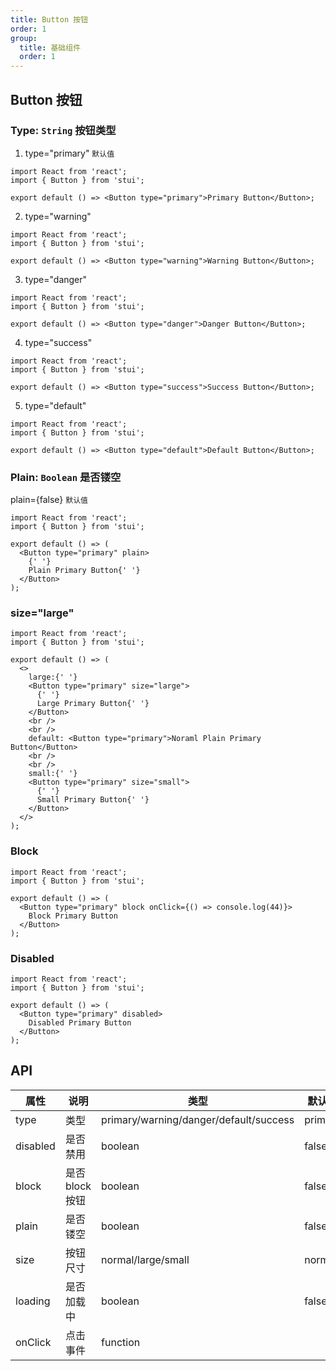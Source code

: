```yaml
---
title: Button 按钮
order: 1
group:
  title: 基础组件
  order: 1
---
```


## Button 按钮

### Type: `String` 按钮类型

1. type="primary" `默认值`

```tsx
import React from 'react';
import { Button } from 'stui';

export default () => <Button type="primary">Primary Button</Button>;
```

2. type="warning"

```tsx
import React from 'react';
import { Button } from 'stui';

export default () => <Button type="warning">Warning Button</Button>;
```

3. type="danger"

```tsx
import React from 'react';
import { Button } from 'stui';

export default () => <Button type="danger">Danger Button</Button>;
```

4. type="success"

```tsx
import React from 'react';
import { Button } from 'stui';

export default () => <Button type="success">Success Button</Button>;
```

5. type="default"

```tsx
import React from 'react';
import { Button } from 'stui';

export default () => <Button type="default">Default Button</Button>;
```

### Plain: `Boolean` 是否镂空

plain={false} `默认值`

```tsx
import React from 'react';
import { Button } from 'stui';

export default () => (
  <Button type="primary" plain>
    {' '}
    Plain Primary Button{' '}
  </Button>
);
```

### size="large"

```tsx
import React from 'react';
import { Button } from 'stui';

export default () => (
  <>
    large:{' '}
    <Button type="primary" size="large">
      {' '}
      Large Primary Button{' '}
    </Button>
    <br />
    <br />
    default: <Button type="primary">Noraml Plain Primary Button</Button>
    <br />
    <br />
    small:{' '}
    <Button type="primary" size="small">
      {' '}
      Small Primary Button{' '}
    </Button>
  </>
);
```

<!-- ### Loading

```tsx
import React from 'react';
import { Button } from 'stui';

export default () => (
  <>
    <Button type="primary" loading>
      Loading
    </Button>
    <Button type="primary" loading size="large">
      Loading
    </Button>
    <Button type="primary" loading size="small">
      Loading
    </Button>
  </>
);
``` -->

### Block

```tsx
import React from 'react';
import { Button } from 'stui';

export default () => (
  <Button type="primary" block onClick={() => console.log(44)}>
    Block Primary Button
  </Button>
);
```

### Disabled

```tsx
import React from 'react';
import { Button } from 'stui';

export default () => (
  <Button type="primary" disabled>
    Disabled Primary Button
  </Button>
);
```

## API

| 属性     | 说明            | 类型                                   | 默认值  |
| -------- | --------------- | -------------------------------------- | ------- |
| type     | 类型            | primary/warning/danger/default/success | primary |
| disabled | 是否禁用        | boolean                                | false   |
| block    | 是否 block 按钮 | boolean                                | false   |
| plain    | 是否镂空        | boolean                                | false   |
| size     | 按钮尺寸        | normal/large/small                     | normal  |
| loading  | 是否加载中      | boolean                                | false   |
| onClick  | 点击事件        | function                               |         |
